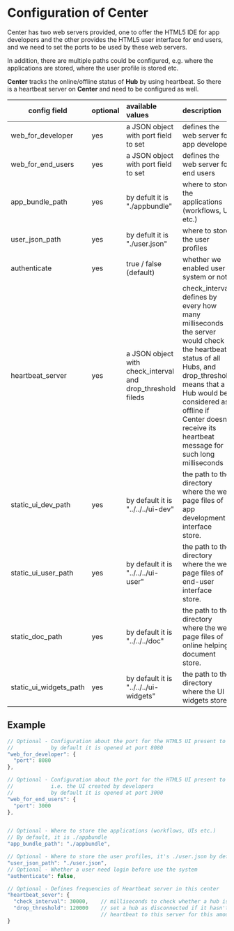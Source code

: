 # Configuration of Center

Center has two web servers provided, one to offer the HTML5 IDE for app developers and the other provides the HTML5 user interface for end users, and we need to set the ports to be used by these web servers.

In addition, there are multiple paths could be configured, e.g. where the applications are stored, where the user profile is stored etc.

**Center** tracks the online/offline status of **Hub** by using heartbeat. So there is a heartbeat server on **Center** and need to be configured as well.


| config field           | optional | available values                         | description                              |
| ---------------------- | :------- | :--------------------------------------- | :--------------------------------------- |
| web_for_developer      | yes      | a JSON object with port field to set     | defines the web server for app developer |
| web_for_end_users      | yes      | a JSON object with port field to set     | defines the web server for end users     |
| app_bundle_path        | yes      | by defult it is "./appbundle"            | where to store the applications (workflows, UI etc.) |
| user_json_path         | yes      | by defult it is "./user.json"            | where to store the user profiles         |
| authenticate           | yes      | true / false (default)                   | whether we enabled user system or not    |
| heartbeat_server       | yes      | a JSON object with check_interval and drop_threshold fileds | check_interval defines by every how many milliseconds the server would check the heartbeat status of all Hubs, and drop_threshold means that a Hub would be considered as offline if Center doesn't receive its heartbeat message for such long milliseconds |
| static_ui_dev_path     | yes      | by default it is "../../../ui-dev"       | the path to the directory where the web page files of app development interface store. |
| static_ui_user_path    | yes      | by default it is "../../../ui-user"      | the path to the directory where the web page files of end-user interface store. |
| static_doc_path        | yes      | by default it is "../../../doc"          | the path to the directory where the web page files of online helping document store. |
| static_ui_widgets_path | yes      | by default it is "../../../ui-widgets"   | the path to the directory where the UI widgets store. |


## Example
```javascript
// Optional - Configuration about the port for the HTML5 UI present to developers
//            by default it is opened at port 8080
"web_for_developer": {
  "port": 8080
},

// Optional - Configuration about the port for the HTML5 UI present to end users
//            i.e. the UI created by developers
//            by default it is opened at port 3000
"web_for_end_users": {
  "port": 3000 
},


// Optional - Where to store the applications (workflows, UIs etc.)
// By default, it is ./appbundle
"app_bundle_path": "./appbundle",

// Optional - Where to store the user profiles, it's ./user.json by default
"user_json_path": "./user.json",
// Optional - Whether a user need login before use the system
"authenticate": false,

// Optional - Defines frequencies of Heartbeat server in this center
"heartbeat_sever": {
  "check_interval": 30000,    // milliseconds to check whether a hub is dropped or not
  "drop_threshold": 120000    // set a hub as disconnected if it hasn't send
                              // heartbeat to this server for this amount of milliseconds
}
```
